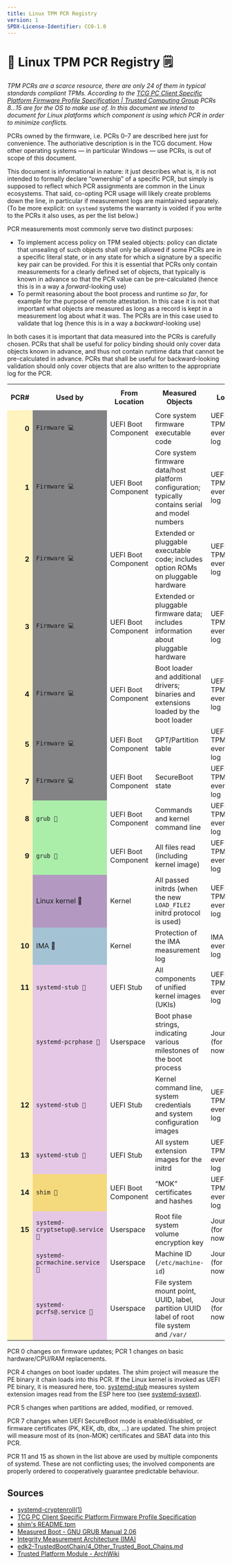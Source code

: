 ```yaml
---
title: Linux TPM PCR Registry
version: 1
SPDX-License-Identifier: CC0-1.0
---
```


# 🔏 Linux TPM PCR Registry 🗒️

_TPM PCRs are a scarce resource, there are only 24 of them in typical standards compliant TPMs. According to the [TCG PC Client Specific Platform Firmware Profile Specification | Trusted Computing Group](https://trustedcomputinggroup.org/resource/pc-client-specific-platform-firmware-profile-specification/) PCRs 8…15 are for the OS to make use of. In this document we intend to document for Linux platforms which component is using which PCR in order to minimize conflicts._

PCRs owned by the firmware, i.e. PCRs 0–7 are described here just for convenience.
The authoriative description is in the TCG document.
How other operating systems — in particular Windows — use PCRs, is out of scope of this document.

This document is informational in nature: it just describes what is, it is not intended to formally declare “ownership” of a specific PCR, but simply is supposed to reflect which PCR assignments are common in the Linux ecosystems. That said, co-opting PCR usage will likely create problems down the line, in particular if measurement logs are maintained separately. (To be more explicit: on `systemd` systems the warranty is voided if you write to the PCRs it also uses, as per the list below.)

PCR measurements most commonly serve two distinct purposes:

* To implement access policy on TPM sealed objects: policy can dictate that unsealing of such objects shall only be allowed if some PCRs are in a specific literal state, or in any state for which a signature by a specific key pair can be provided. For this it is essential that PCRs only contain measurements for a clearly defined set of objects, that typically is known in advance so that the PCR value can be pre-calculated (hence this is in a way a _forward_-looking use)
* To permit reasoning about the boot process and runtime _so far_, for example for the purpose of remote attestation. In this case it is not that important what objects are measured as long as a record is kept in a measurement log about what it was. The PCRs are in this case used to validate that log (hence this is in a way a _backward_-looking use)

In both cases it is important that data measured into the PCRs is carefully chosen. PCRs that shall be useful for policy binding should only cover data objects known in advance, and thus not contain runtime data that cannot be pre-calculated in advance. PCRs that shall be useful for backward-looking validation should only cover objects that are also written to the appropriate log for the PCR.

<table style="width:100%; display:block; table-layout:fixed;">
  <tr>
   <th><p style="text-align: right"><strong>PCR#</strong></p></th>
   <th><strong>Used by</strong></th>
   <th><strong>From Location</strong></th>
   <th><strong>Measured Objects</strong></th>
   <th><strong>Log</strong></th>
   <th><strong>Use Reported By</strong></th>
  </tr>

  <tr>
   <td style="background-color:#fff3bf;"><p style="text-align: right"><strong>0</strong></p></td>
   <td style="background-color:#838284;"><code style="background-color:#838284;">Firmware 💻</code></td>
   <td>UEFI Boot Component</td>
   <td>Core system firmware executable code</td>
   <td>UEFI TPM event log</td>
   <td>n/a</td>
  </tr>

  <tr>
   <td style="background-color:#fff3bf;"><p style="text-align: right"><strong>1</strong></p></td>
   <td style="background-color:#838284;"><code style="background-color:#838284;">Firmware 💻</code></td>
   <td>UEFI Boot Component</td>
   <td>Core system firmware data/host platform configuration; typically contains serial and model numbers</td>
   <td>UEFI TPM event log</td>
   <td>n/a</td>
  </tr>

  <tr>
   <td style="background-color:#fff3bf;"><p style="text-align: right"><strong>2</strong></p></td>
   <td style="background-color:#838284;"><code style="background-color:#838284;">Firmware 💻</code></td>
   <td>UEFI Boot Component</td>
   <td>Extended or pluggable executable code; includes option ROMs on pluggable hardware</td>
   <td>UEFI TPM event log</td>
   <td>n/a</td>
  </tr>

  <tr>
   <td style="background-color:#fff3bf;"><p style="text-align: right"><strong>3</strong></p></td>
   <td style="background-color:#838284;"><code style="background-color:#838284;">Firmware 💻</code></td>
   <td>UEFI Boot Component</td>
   <td>Extended or pluggable firmware data; includes information about pluggable hardware</td>
   <td>UEFI TPM event log</td>
   <td>n/a</td>
  </tr>

  <tr>
   <td style="background-color:#fff3bf;"><p style="text-align: right"><strong>4</strong></p></td>
   <td style="background-color:#838284;"><code style="background-color:#838284;">Firmware 💻</code></td>
   <td>UEFI Boot Component</td>
   <td>Boot loader and additional drivers; binaries and extensions loaded by the boot loader</td>
   <td>UEFI TPM event log</td>
   <td>n/a</td>
  </tr>

  <tr>
   <td style="background-color:#fff3bf;"><p style="text-align: right"><strong>5</strong></p></td>
   <td style="background-color:#838284;"><code style="background-color:#838284;">Firmware 💻</code></td>
   <td>UEFI Boot Component</td>
   <td>GPT/Partition table</td>
   <td>UEFI TPM event log</td>
   <td>n/a</td>
  </tr>

  <tr>
   <td style="background-color:#fff3bf;"><p style="text-align: right"><strong>7</strong></p></td>
   <td style="background-color:#838284;"><code style="background-color:#838284;">Firmware 💻</code></td>
   <td>UEFI Boot Component</td>
   <td>SecureBoot state</td>
   <td>UEFI TPM event log</td>
   <td>n/a</td>
  </tr>

  <tr>
   <td style="background-color:#fff3bf;"><p style="text-align: right"><strong>8</strong></p></td>
   <td style="background-color:#AEA;"><code style="background-color:#AEA;">grub 🍲</code></td>
   <td>UEFI Boot Component</td>
   <td>Commands and kernel command line</td>
   <td>UEFI TPM event log</td>
   <td>n/a</td>
  </tr>

  <tr>
   <td style="background-color:#fff3bf;"><p style="text-align: right"><strong>9</strong></p></td>
   <td style="background-color:#AEA;"><code style="background-color:#AEA;">grub 🍲</code></td>
   <td>UEFI Boot Component</td>
   <td>All files read (including kernel image)</td>
   <td>UEFI TPM event log</td>
   <td>n/a</td>
  </tr>

  <tr>
   <td style="background-color:#fff3bf;"></td>
   <td style="background-color:#b399c2;">Linux kernel 🌰</td>
   <td>Kernel</td>
   <td>All passed initrds (when the new <code>LOAD_FILE2 </code>initrd protocol is used)</td>
   <td>UEFI TPM event log</td>
   <td>n/a</td>
  </tr>

  <tr>
   <td style="background-color:#fff3bf;"><p style="text-align: right"><strong>10</strong></p></td>
   <td style="background-color:#a3c2d4;">IMA 📐</td>
   <td>Kernel</td>
   <td>Protection of the IMA measurement log</td>
   <td>IMA event log</td>
   <td>n/a</td>
  </tr>

  <tr>
   <td style="background-color:#fff3bf;"><p style="text-align: right"><strong>11</strong></p></td>
   <td style="background-color:#e5c8e6;"><code style="background-color:#e5c8e6;">systemd-stub 🚀</code></td>
   <td>UEFI Stub</td>
   <td>All components of unified kernel images (UKIs)</td>
   <td>UEFI TPM event log</td>
   <td>in EFI variable <code>StubPcrKernelImage</code></td>
  </tr>

  <tr>
   <td style="background-color:#fff3bf;"></td>
   <td style="background-color:#e5c8e6;"><code style="background-color:#e5c8e6;">systemd-pcrphase 🚀</code></td>
   <td>Userspace</td>
   <td>Boot phase strings, indicating various milestones of the boot process</td>
   <td>Journal (for now)</td>
   <td>n/a</td>
  </tr>

  <tr>
   <td style="background-color:#fff3bf;"><p style="text-align: right"><strong>12</strong></p></td>
   <td style="background-color:#e5c8e6;"><code style="background-color:#e5c8e6;">systemd-stub 🚀</code></td>
   <td>UEFI Stub</td>
   <td>Kernel command line, system credentials and system configuration images</td>
   <td>UEFI TPM event log</td>
   <td>in EFI variable <code>StubPcrKernelParameters</code></td>
  </tr>

  <tr>
   <td style="background-color:#fff3bf;"><p style="text-align: right"><strong>13</strong></p></td>
   <td style="background-color:#e5c8e6;"><code style="background-color:#e5c8e6;">systemd-stub 🚀</code></td>
   <td>UEFI Stub</td>
   <td>All system extension images for the initrd</td><td>UEFI TPM event log</td>
   <td>in EFI variable <code>StubPcrInitRDSysExts</code></td>
  </tr>

  <tr>
   <td style="background-color:#fff3bf;"><p style="text-align: right"><strong>14</strong></p></td>
   <td style="background-color:#f5d97d;"><code style="background-color:#f5d97d;">shim 🔑</code></td>
   <td>UEFI Boot Component</td>
   <td>“MOK” certificates and hashes</td>
   <td>UEFI TPM event log</td>
   <td>n/a</td>
  </tr>

  <tr>
   <td style="background-color:#fff3bf;"><p style="text-align: right"><strong>15</strong></p></td>
   <td style="background-color:#e5c8e6;"><code style="background-color:#e5c8e6;">systemd-cryptsetup@.service 🚀</code></td>
   <td>Userspace</td>
   <td>Root file system volume encryption key</td>
   <td>Journal (for now)</td>
   <td>n/a</td>
  </tr>

  <tr>
   <td style="background-color:#fff3bf;"></td>
   <td style="background-color:#e5c8e6;"><code style="background-color:#e5c8e6;">systemd-pcrmachine.service 🚀</code></td>
   <td>Userspace</td>
   <td>Machine ID (<code>/etc/machine-id</code>)</td>
   <td>Journal (for now)</td>
   <td>n/a</td>
  </tr>

  <tr>
   <td style="background-color:#fff3bf;"></td>
   <td style="background-color:#e5c8e6;"><code style="background-color:#e5c8e6;">systemd-pcrfs@.service 🚀</code></td>
   <td>Userspace</td>
   <td>File system mount point, UUID, label, partition UUID label of root file system and <code>/var/</code></td>
   <td>Journal (for now)</td>
   <td>n/a</td>
  </tr>
</table>

PCR 0 changes on firmware updates; PCR 1 changes on basic hardware/CPU/RAM replacements.

PCR 4 changes on boot loader updates.
The shim project will measure the PE binary it chain loads into this PCR.
If the Linux kernel is invoked as UEFI PE binary, it is measured here, too.
[systemd-stub](https://www.freedesktop.org/software/systemd/man/systemd-stub.html)
measures system extension images read from the ESP here too
(see [systemd-sysext](https://www.freedesktop.org/software/systemd/man/systemd-sysext.html)).

PCR 5 changes when partitions are added, modified, or removed.

PCR 7 changes when UEFI SecureBoot mode is enabled/disabled, or firmware certificates (PK, KEK, db, dbx, …) are updated.
The shim project will measure most of its (non-MOK) certificates and SBAT data into this PCR.

PCR 11 and 15 as shown in the list above are used by multiple components of systemd.
These are not conflicting uses;
the involved components are properly ordered to cooperatively guarantee predictable behaviour.

## Sources
* [systemd-cryptenroll(1)](https://www.freedesktop.org/software/systemd/man/systemd-cryptenroll.html#--tpm2-pcrs=PCR)
* [TCG PC Client Specific Platform Firmware Profile Specification](https://trustedcomputinggroup.org/resource/pc-client-specific-platform-firmware-profile-specification/)
* [shim's README.tpm](https://github.com/rhboot/shim/blob/main/README.tpm)
* [Measured Boot - GNU GRUB Manual 2.06](https://www.gnu.org/software/grub/manual/grub/html_node/Measured-Boot.html)
* [Integrity Measurement Architecture (IMA)](https://sourceforge.net/p/linux-ima/wiki/Home/)
* [edk2-TrustedBootChain/4_Other_Trusted_Boot_Chains.md](https://github.com/tianocore-docs/edk2-TrustedBootChain/blob/main/4_Other_Trusted_Boot_Chains.md)
* [Trusted Platform Module - ArchWiki](https://wiki.archlinux.org/title/Trusted_Platform_Module#Accessing_PCR_registers)
